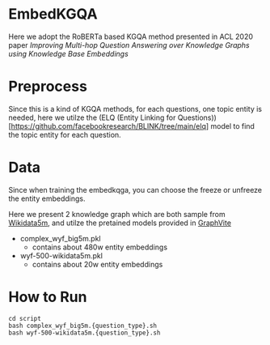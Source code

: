 # EmbedKGQA
Here we adopt the RoBERTa based KGQA method presented in ACL 2020 paper *Improving Multi-hop Question Answering over Knowledge Graphs using Knowledge Base Embeddings*


# Preprocess

Since this is a kind of KGQA methods, for each questions, one topic entity is needed, here we utilze the (ELQ (Entity Linking for Questions))[https://github.com/facebookresearch/BLINK/tree/main/elq] model to find the topic entity for each question.
# Data
Since when training the embedkqga, you can choose the freeze or unfreeze the entity embeddings.

Here we present 2 knowledge graph which are both sample from [Wikidata5m](https://deepgraphlearning.github.io/project/wikidata5m), and utilze the pretained models provided in [GraphVite](https://graphvite.io/docs/latest/pretrained_model.html)

- complex_wyf_big5m.pkl
  - contains about 480w entity embeddings
- wyf-500-wikidata5m.pkl
  - contains about 20w entity embeddings

# How to Run
```
cd script
bash complex_wyf_big5m.{question_type}.sh
bash wyf-500-wikidata5m.{question_type}.sh
```